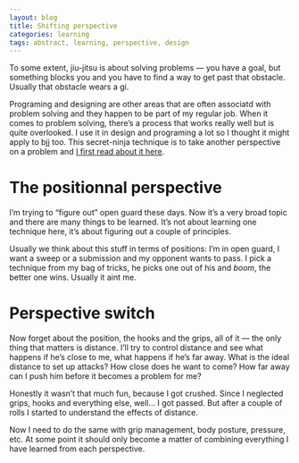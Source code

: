 ```yaml
---
layout: blog
title: Shifting perspective
categories: learning
tags: abstract, learning, perspective, design
---
```

To some extent, jiu-jitsu is about solving problems — you have a goal, but something blocks you and you have to find a way to get past that obstacle. Usually that obstacle wears a gi.

Programing and designing are other areas that are often associatd with problem solving and they happen to be part of my regular job. When it comes to problem solving, there’s a process that works really well but is quite overlooked. I use it in design and programing a lot so I thought it might apply to bjj too. This secret-ninja technique is to take another perspective on a problem and [I first read about it here](http://uxmag.com/articles/you-are-solving-the-wrong-problem).

# The positionnal perspective

I’m trying to “figure out” open guard these days. Now it’s a very broad topic and there are many things to be learned. It’s not about learning one technique here, it’s about figuring out a couple of principles.

Usually we think about this stuff in terms of positions: I’m in open guard, I want a sweep or a submission and my opponent wants to pass. I pick a technique from my bag of tricks, he picks one out of his and *boom*, the better one wins. Usually it aint me.

# Perspective switch

Now forget about the position, the hooks and the grips, all of it — the only thing that matters is distance. I’ll try to control distance and see what happens if he’s close to me, what happens if he’s far away. What is the ideal distance to set up attacks? How close does he want to come? How far away can I push him before it becomes a problem for me?

Honestly it wasn’t that much fun, because I got crushed. Since I neglected grips, hooks and everything else, well… I got passed. But after a couple of rolls I started to understand the effects of distance.

Now I need to do the same with grip management, body posture, pressure, etc. At some point it should only become a matter of combining everything I have learned from each perspective.